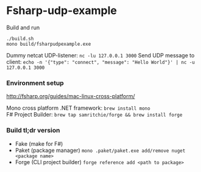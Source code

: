 # Fsharp-udp-example

Build and run
```
./build.sh
mono build/fsharpudpexample.exe
```

Dummy netcat UDP-listener: `nc -lu 127.0.0.1 3000`
Send UDP message to client: `echo -n '{"type": "connect", "message": "Hello World"}' | nc -u 127.0.0.1 3000`

### Environment setup
http://fsharp.org/guides/mac-linux-cross-platform/

Mono cross platform .NET framework: `brew install mono`</br>
F# Project Builder: `brew tap samritchie/forge && brew install forge`

### Build tl;dr version
- Fake (make for F#)
- Paket (package manager) `mono .paket/paket.exe add/remove nuget <package name>`
- Forge (CLI project builder) `forge reference add <path to package>`
